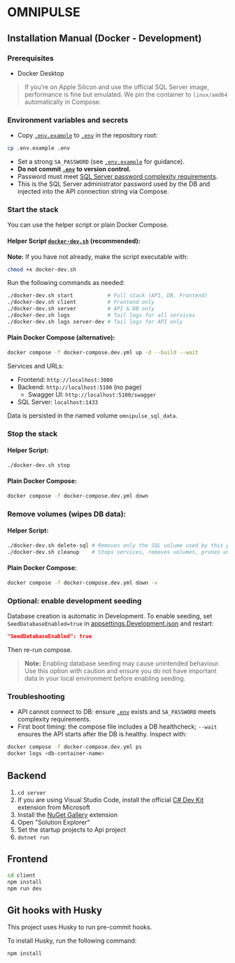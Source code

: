 # OMNIPULSE

## Installation Manual (Docker - Development)

### Prerequisites

- Docker Desktop

> If you’re on Apple Silicon and use the official SQL Server image, performance is fine but emulated. We pin the container to `linux/amd64` automatically in Compose.

### Environment variables and secrets

- Copy [`.env.example`](./.env.example) to [`.env`](./.env) in the repository root:

```bash
cp .env.example .env
```

- Set a strong `SA_PASSWORD` (see [`.env.example`](./.env.example) for guidance).
- **Do not commit [`.env`](./.env) to version control.**
- Password must meet [SQL Server password complexity requirements](https://learn.microsoft.com/en-us/sql/relational-databases/security/password-policy#password-complexity).
- This is the SQL Server administrator password used by the DB and injected into the API connection string via Compose.

### Start the stack

You can use the helper script or plain Docker Compose.

#### Helper Script [`docker-dev.sh`](./docker-dev.sh) (recommended):

**Note:** If you have not already, make the script executable with:

```bash
chmod +x docker-dev.sh
```

Run the following commands as needed:

```bash
./docker-dev.sh start           # Full stack (API, DB, Frontend)
./docker-dev.sh client          # Frontend only
./docker-dev.sh server          # API & DB only
./docker-dev.sh logs            # Tail logs for all services
./docker-dev.sh logs server-dev # Tail logs for API only
```

#### Plain Docker Compose (alternative):

```bash
docker compose -f docker-compose.dev.yml up -d --build --wait
```

Services and URLs:

- Frontend: `http://localhost:3000`
- Backend: `http://localhost:5100` (no page)
  - Swagger UI: `http://localhost:5100/swagger`
- SQL Server: `localhost:1433`

Data is persisted in the named volume `omnipulse_sql_data`.

### Stop the stack

#### Helper Script:

```bash
./docker-dev.sh stop
```

#### Plain Docker Compose:

```bash
docker compose -f docker-compose.dev.yml down
```

### Remove volumes (wipes DB data):

#### Helper Script:

```bash
./docker-dev.sh delete-sql # Removes only the SQL volume used by this project
./docker-dev.sh cleanup    # Stops services, removes volumes, prunes unused Docker resources
```

#### Plain Docker Compose:

```bash
docker compose -f docker-compose.dev.yml down -v
```

### Optional: enable development seeding

Database creation is automatic in Development. To enable seeding, set `SeedDatabaseEnabled=true` in [appsettings.Development.json](./server/src/api/appsettings.Development.json) and restart:

```json
"SeedDatabaseEnabled": true
```

Then re-run compose.

> **Note:** Enabling database seeding may cause unintended behaviour. Use this option with caution and ensure you do not have important data in your local environment before enabling seeding.

### Troubleshooting

- API cannot connect to DB: ensure [`.env`](./.env) exists and `SA_PASSWORD` meets complexity requirements.
- First boot timing: the compose file includes a DB healthcheck; `--wait` ensures the API starts after the DB is healthy. Inspect with:

```bash
docker compose -f docker-compose.dev.yml ps
docker logs <db-container-name>
```

## Backend

1. `cd server`
2. If you are using Visual Studio Code, install the official [C# Dev Kit](https://marketplace.visualstudio.com/items?itemName=ms-dotnettools.csdevkit) extension from Microsoft
3. Install the [NuGet Gallery](https://marketplace.visualstudio.com/items?itemName=patcx.vscode-nuget-gallery) extension
4. Open "Solution Explorer"
5. Set the startup projects to Api project
6. `dotnet run`

## Frontend

```bash
cd client
npm install
npm run dev
```

## Git hooks with Husky

This project uses Husky to run pre-commit hooks.

To install Husky, run the following command:

```bash
npm install
```

